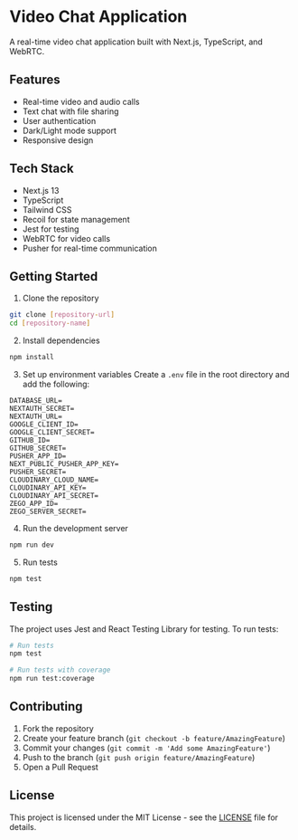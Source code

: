 # Video Chat Application

A real-time video chat application built with Next.js, TypeScript, and WebRTC.

## Features

- Real-time video and audio calls
- Text chat with file sharing
- User authentication
- Dark/Light mode support
- Responsive design

## Tech Stack

- Next.js 13
- TypeScript
- Tailwind CSS
- Recoil for state management
- Jest for testing
- WebRTC for video calls
- Pusher for real-time communication

## Getting Started

1. Clone the repository
```bash
git clone [repository-url]
cd [repository-name]
```

2. Install dependencies
```bash
npm install
```

3. Set up environment variables
Create a `.env` file in the root directory and add the following:
```env
DATABASE_URL=
NEXTAUTH_SECRET=
NEXTAUTH_URL=
GOOGLE_CLIENT_ID=
GOOGLE_CLIENT_SECRET=
GITHUB_ID=
GITHUB_SECRET=
PUSHER_APP_ID=
NEXT_PUBLIC_PUSHER_APP_KEY=
PUSHER_SECRET=
CLOUDINARY_CLOUD_NAME=
CLOUDINARY_API_KEY=
CLOUDINARY_API_SECRET=
ZEGO_APP_ID=
ZEGO_SERVER_SECRET=
```

4. Run the development server
```bash
npm run dev
```

5. Run tests
```bash
npm test
```

## Testing

The project uses Jest and React Testing Library for testing. To run tests:

```bash
# Run tests
npm test

# Run tests with coverage
npm run test:coverage
```

## Contributing

1. Fork the repository
2. Create your feature branch (`git checkout -b feature/AmazingFeature`)
3. Commit your changes (`git commit -m 'Add some AmazingFeature'`)
4. Push to the branch (`git push origin feature/AmazingFeature`)
5. Open a Pull Request

## License

This project is licensed under the MIT License - see the [LICENSE](LICENSE) file for details.
